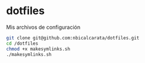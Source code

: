 dotfiles
========

Mis archivos de configuración

```sh
git clone git@github.com:nbicalcarata/dotfiles.git
cd /dotfiles
chmod +x makesymlinks.sh
./makesymlinks.sh
